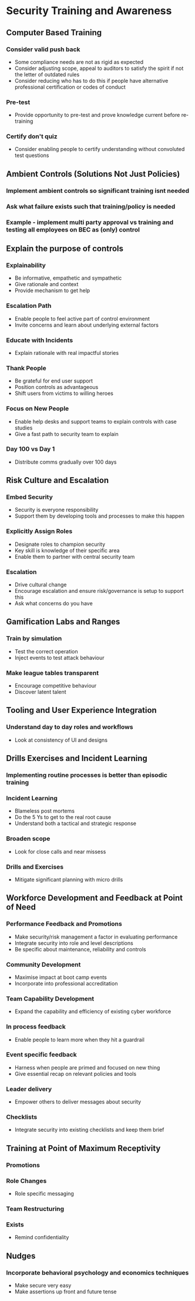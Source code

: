 # Security Training and Awareness
## Computer Based Training
### Consider valid push back
- Some compliance needs are not as rigid as expected
- Consider adjusting scope, appeal to auditors to satisfy the spirit if not the letter of outdated rules
- Consider reducing who has to do this if people have alternative professional certification or codes of conduct
### Pre-test
- Provide opportunity to pre-test and prove knowledge current before re-training
### Certify don't quiz
- Consider enabling people to certify understanding without convoluted test questions
## Ambient Controls (Solutions Not Just Policies)
### Implement ambient controls so significant training isnt needed
### Ask what failure exists such that training/policy is needed
### Example - implement multi party approval vs training and testing all employees on BEC as (only) control
## Explain the purpose of controls
### Explainability
- Be informative, empathetic and sympathetic
- Give rationale and context
- Provide mechanism to get help
### Escalation Path
- Enable people to feel active part of control environment
- Invite concerns and learn about underlying external factors
### Educate with Incidents
- Explain rationale with real impactful stories
### Thank People
- Be grateful for end user support
- Position controls as advantageous
- Shift users from victims to willing heroes
### Focus on New People
- Enable help desks and support teams to explain controls with case studies
- Give a fast path to security team to explain
### Day 100 vs Day 1
- Distribute comms gradually over 100 days
## Risk Culture and Escalation
### Embed Security
- Security is everyone responsibility
- Support them by developing tools and processes to make this happen
### Explicitly Assign Roles
- Designate roles to champion security
- Key skill is knowledge of their specific area
- Enable them to partner with central security team
### Escalation
- Drive cultural change
- Encourage escalation and ensure risk/governance is setup to support this
- Ask what concerns do you have
## Gamification Labs and Ranges
### Train by simulation
- Test the correct operation
- Inject events to test attack behaviour
### Make league tables transparent
- Encourage competitive behaviour
- Discover latent talent
## Tooling and User Experience Integration
### Understand day to day roles and workflows
- Look at consistency of UI and designs
## Drills Exercises and Incident Learning
### Implementing routine processes is better than episodic training
### Incident Learning
- Blameless post mortems
- Do the 5 Ys to get to the real root cause
- Understand both a tactical and strategic response
### Broaden scope
- Look for close calls and near missess
### Drills and Exercises
- Mitigate significant planning with micro drills
## Workforce Development and Feedback at Point of Need
### Performance Feedback and Promotions
- Make security/risk management a factor in evaluating performance
- Integrate security into role and level descriptions
- Be specific about maintenance, reliability and controls
### Community Development
- Maximise impact at boot camp events
- Incorporate into professional accreditation
### Team Capability Development
- Expand the capability and efficiency of existing cyber workforce
### In process feedback
- Enable people to learn more when they hit a guardrail
### Event specific feedback
- Harness when people are primed and focused on new thing
- Give essential recap on relevant policies and tools
### Leader delivery
- Empower others to deliver messages about security
### Checklists
- Integrate security into existing checklists and keep them brief
## Training at Point of Maximum Receptivity
### Promotions
### Role Changes
- Role specific messaging
### Team Restructuring
### Exists
- Remind confidentiality
## Nudges
### Incorporate behavioral psychology and economics techniques
- Make secure very easy
- Make assertions up front and future tense